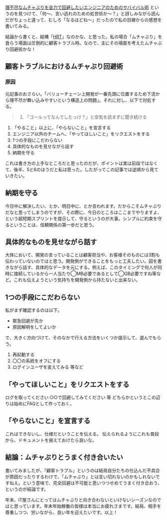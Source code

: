 [理不尽なムチャぶりを全力で回避したいエンジニアのためのサバイバル術](https://qiita.com/shibayoh/items/05d2f0af578f56e4b327) というのを見つけて、「何～、言い逃れのための処世術か～？」と訝しみながら読んだがちょっと違って、むしろ「なるほどね～」だったので私の目線からの感想を書いてみる。

結論から書くと、結構「[HRT](https://qiita.com/e99h2121/items/85638c981cd92893fa41#%E5%8F%82%E8%80%83)」なのかな、と思った。私の場合「ムチャぶり」を食らう場面は圧倒的に顧客トラブル時。なので、主にその場面を考えたムチャぶり回避術かな！


## 顧客トラブルにおけるムチャぶり回避術
### 原因
元記事のおさらい。「バリューチェーン上開発が一番先頭に位置するため下流から理不尽が舞い込みやすいという構造上の問題」。それに対し、以下で対処する。

>1. 「ゴールってなんでしたっけ？」と空気を読まずに聞き続ける
1. 「やること」以上に、「やらないこと」を宣言する
1. エンジニア以外のチームへ、「やってほしいこと」をリクエストをする
1. 1つの手段にこだわらない
1. 具体的なものを見せながら話す
1. 納期を守る

これは書き方の上手なところだと思ったのだが、ポイントは実は前段ではなくて、後半、5と6のほうだと私は思った。したがってこの記事では逆順から見ていきたい。

## 納期を守る
今日中に解決したい、とか、明日中に、とか言われます。だからこそムチャぶりだなと思ってしまうのですが、その際に、今日のところはここまでやりますよ、という超短期スプリントを提示して、守るというのが大事。シンプルに約束を守るということは、信頼関係の第一歩だと思う。

## 具体的なものを見せながら話す
大体において、開発の言っていることは顧客担当や、お客様そのものには3割も伝わっていないのではと思う。開発側ができることをもっと工夫したい。図を書きながら話す、具体的なデータを元にする。例えば、このタイミングで何人が同時に接続しているから一人当たり◯MB必要であるとして◯GB必要ですね等など。これも伝えようという気持ちを開発側から持たないと出来ない。

## 1つの手段にこだわらない
私がまず確認するのは以下。

- 緊急回避が先か
- 原因解明をしてよいか

で、大きく方向づけて、そのなかで行える方法をいくつか提示して、選んでもらう。
1. 再起動する
2. 〇〇の系統をオフにする
3. ログインユーザを変えてみる
等など

## 「やってほしいこと」をリクエストをする
ログを取ってください
○○で回避してみてください 等
どちらかというとこの辺りは始めにFAQとして作っておく。

## 「やらないこと」を宣言する
これはできないし、仕様だということを伝える。
伝えられるようにこれも普段から、ドキュメントを揃えておけたら良いな。

## 結論：ムチャぶりとうまく付き合いたい
書いてみましたが、「顧客トラブル」というのは結局自分たちの仕込んだ不具合が原因だったりするわけで、「ムチャぶり」とは言い切れないのかもしれないですねえ。という意味で、完全回避は不可能と思いつつせめてうまく付き合おう、というのが結論です。

年末、IT屋さんにとってはムチャぶりと向き合わないといけないシーズンなのではと思っています。年末年始稼働の皆様は本当にお疲れさまです。結局、相手を尊重しつつ、労いながら、良い年を迎えたいです。以上！
